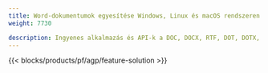 ```yaml
---
title: Word-dokumentumok egyesítése Windows, Linux és macOS rendszeren 
weight: 7730

description: Ingyenes alkalmazás és API-k a DOC, DOCX, RTF, DOT, DOTX, DOTM fájlok kombinálásához
---
```


{{< blocks/products/pf/agp/feature-solution >}} 

